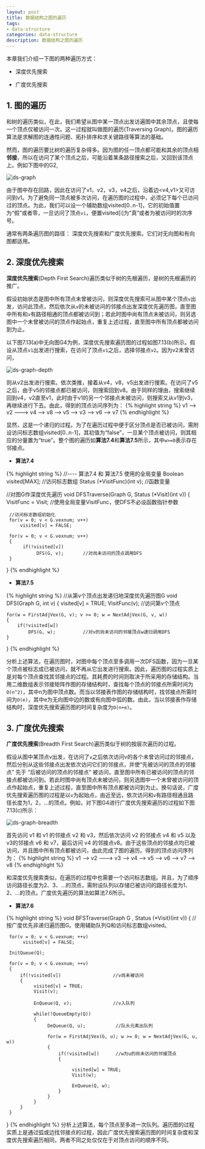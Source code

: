 ```yaml
---
layout: post
title: 数据结构之图的遍历
tags:
- data-structure
categories: data-structure
description: 数据结构之图的遍历
---
```



本章我们介绍一下图的两种遍历方式：

* 深度优先搜索

* 广度优先搜索


<!-- more -->

## 1. 图的遍历

和树的遍历类似，在此，我们希望从图中某一顶点出发访遍图中其余顶点，且使每一个顶点仅被访问一次。这一过程就叫做图的遍历(Traversing Graph)。图的遍历算法是求解图的连通性问题、拓扑排序和求关键路径等算法的基础。

然而，图的遍历要比树的遍历复杂得多。因为图的任一顶点都可能和其余的顶点相**邻接**，所以在访问了某个顶点之后，可能沿着某条路径搜索之后，又回到该顶点上。例如下图中的G2,

![ds-graph](https://ivanzz1001.github.io/records/assets/img/data_structure/ds_graph.jpg)

由于图中存在回路，因此在访问了v1，v2，v3，v4之后，沿着边<v4,v1>又可访问到v1。为了避免同一顶点被多次访问，在遍历图的过程中，必须记下每个已访问过的顶点。为此，我们可以设一个辅助数组visited[0..n-1]，它的初始值置为“假”或者零，一旦访问了顶点```vi```，便置visited[i]为“真”或者为被访问时的次序号。

通常有两条遍历图的路径： 深度优先搜索和广度优先搜索。它们对无向图和有向图都适用。


## 2. 深度优先搜索

**深度优先搜索**(Depth First Search)遍历类似于树的先根遍历，是树的先根遍历的推广。

假设初始状态是图中所有顶点未曾被访问，则深度优先搜索可从图中某个顶点```v```出发，访问此顶点，然后依次从```v```的未被访问的邻接点出发深度优先遍历图，直至图中所有和```v```有路径相通的顶点都被访问到；若此时图中尚有顶点未被访问，则另选图中一个未曾被访问的顶点作起始点，重复上述过程，直至图中所有顶点都被访问到为止。


以下图7.13(a)中无向图G4为例，深度优先搜索遍历图的过程如图7.13(b)所示。假设从顶点```v1```出发进行搜索，在访问了顶点```v1```之后，选择邻接点```v2```。因为v2未曾访问，

![ds-graph-depth](https://ivanzz1001.github.io/records/assets/img/data_structure/ds_graph_deph.jpg)


则从v2出发进行搜索。依次类推，接着从v4，v8，v5出发进行搜索。在访问了v5之后，由于v5的邻接点都已被访问，则搜索回到v8。由于同样的理由，搜索继续回到v4，v2直至v1，此时由于v1的另一个邻接点未被访问，则搜索又从v1到v3，再继续进行下去。由此，得到的顶点访问序列为：
{% highlight string %}
v1 ——> v2 ———> v4 ——> v8 ——> v5 ——> v3 ——> v6 ——> v7
{% endhighlight %}

显然，这是一个递归的过程。为了在遍历过程中便于区分顶点是否已被访问，需附设访问标志数组visited[0..n-1]，其初值为“false”，一旦某个顶点被访问，则其相应的分量置为“true”。整个图的遍历如**算法7.4**和**算法7.5**所示，其中```w>=0```表示存在邻接点。

* **算法7.4**

{% highlight string %}
//---- 算法7.4 和 算法7.5 使用的全局变量
Boolean visited[MAX];             //访问标志数组
Status (*VisitFunc)(int v);       //函数变量


//对图G作深度优先遍历
void DFSTraverse(Graph G, Status (*Visit)(int v))
{
     VisitFunc = Visit;         //使用全局变量VisitFunc，使DFS不必设函数指针参数

     //访问标志数组初始化
     for(v = 0; v < G.vexnum; v++)
         visited[v] = FALSE;

     for(v = 0; v < G.vexnum; v++)
     {
          if(!visited[v])
               DFS(G, v);       //对尚未访问的顶点调用DFS 
     }
}
{% endhighlight %}

* **算法7.5**

{% highlight string %}
//从第v个顶点出发递归地深度优先遍历图G
void DFS(Graph G, int v)
{
    visited[v] = TRUE;
    VisitFunc(v);         //访问第v个顶点

    for(w = FirstAdjVex(G, v); v >= 0; w = NextAdjVex(G, v, w))
    {
        if(!visited[w])
            DFS(G, w);          //对v的尚未访问的邻接顶点w递归调用DFS
    }
}
{% endhighlight %}

分析上述算法，在遍历图时，对图中每个顶点至多调用一次DFS函数，因为一旦某个顶点被标志成已被访问，就不再从它出发进行搜索。因此，遍历图的过程实质上是对每个顶点查找其邻接点的过程。其耗费的时间则取决于所采用的存储结构。当用二维数组表示邻接矩阵作图的存储结构时，查找每个顶点的邻接点所需时间为```O(n^2)```，其中n为图中顶点数。而当以邻接表作图的存储结构时，找邻接点所需时间为```O(e)```，其中e为无向图中边的数或有向图中弧的数。由此，当以邻接表作存储结构时，深度优先搜索遍历图的时间复杂度为```O(n+e)```。


## 3. 广度优先搜索
**广度优先搜索**(Breadth First Search)遍历类似于树的按层次遍历的过程。

假设从图中某顶点v出发，在访问了```v```之后依次访问v的各个未曾访问过的邻接点，然后分别从这些邻接点出发依次访问它们的邻接点，并使“先被访问的顶点的邻接点” 先于 “后被访问的顶点的邻接点” 被访问，直至图中所有已被访问的顶点的邻接点都被访问到。若此时图中尚有顶点未被访问，则另选图中一个未曾被访问的顶点作起始点，重复上述过程，直至图中所有顶点都被访问到为止。换句话说，广度优先搜索遍历图的过程是以```v```为起始点，由近至远，依次访问和```v```有路径相通且路径长度为1，2，...的顶点。例如，对下图G4进行广度优先搜索遍历的过程如下图7.13(c)所示：

![ds-graph-breadth](https://ivanzz1001.github.io/records/assets/img/data_structure/ds_graph_breadth.jpg)

首先访问 v1 和 v1 的邻接点 v2 和 v3，然后依次访问 v2 的邻接点 v4 和 v5 以及 v3的邻接点 v6 和 v7，最后访问 v4 的邻接点v8。由于这些顶点的邻接点均已被访问，并且图中所有顶点都被访问，由此完成了图的遍历。得到的顶点访问序列为：
{% highlight string %}
v1 ——> v2 ———> v3 ——> v4 ——> v5 ——> v6 ——> v7 ——> v8
{% endhighlight %}

和深度优先搜索类似，在遍历的过程中也需要一个访问标志数组。并且，为了顺序访问路径长度为2、3、...的顶点，需附设队列以存储已被访问的路径长度为1、2、...的顶点。广度优先遍历的算法如算法7.6所示。

* **算法7.6**

{% highlight string %}
void  BFSTraverse(Graph G , Status (*Visit)(int v))
{
     //按广度优先非递归遍历图G。使用辅助队列Q和访问标志数组visited。

     for(v = 0; v < G.vexnum; ++v)
          visited[v] = FALSE;

     InitQueue(Q);

     for(v = 0; v < G.vexnum; ++v)
     {
         if(!visited[v])                   //v尚未被访问
         {
              visited[v] = TRUE;
              Visit(v);

			  EnQueue(Q, v);               //v入队列

              while(!QueueEmpty(Q))
              {
                   DeQueue(Q, u);           //队头元素出队列

                   for(w = FirstAdjVex(G, u); w >= 0; w = NextAdjVex(G, u, w))
                   {
                       if(!visited[w])      //w为u的尚未访问的邻接顶点
                       {

                            visited[w] = TRUE;
                            Visit(w);

                            EnQueue(Q, w);
                       }
                   }
              }              
         }
     }
}
{% endhighlight %}
分析上述算法，每个顶点至多进一次队列。遍历图的过程实质上是通过弧或边找邻接点的过程，因此广度优先搜索遍历图的时间复杂度和深度优先搜索遍历相同，两者不同之处仅仅在于对顶点访问的顺序不同。





<br />
<br />



